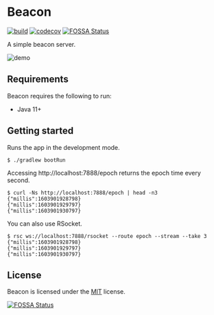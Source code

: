 # Beacon

[![build](https://github.com/kou64yama/beacon/workflows/build/badge.svg)](https://github.com/kou64yama/beacon/actions?query=workflow%3Abuild)
[![codecov](https://codecov.io/gh/kou64yama/beacon/branch/main/graph/badge.svg?token=i9YDV23orl)](https://codecov.io/gh/kou64yama/beacon)
[![FOSSA Status](https://app.fossa.com/api/projects/git%2Bgithub.com%2Fkou64yama%2Fbeacon.svg?type=shield)](https://app.fossa.com/projects/git%2Bgithub.com%2Fkou64yama%2Fbeacon?ref=badge_shield)

A simple beacon server.

![demo](https://user-images.githubusercontent.com/1706782/97574698-f1a6f280-1a2e-11eb-9b6f-2894ba656a81.gif)

## Requirements

Beacon requires the following to run:

- Java 11+

## Getting started

Runs the app in the development mode.

```shell
$ ./gradlew bootRun
```

Accessing http://localhost:7888/epoch returns the epoch time every second.

```shell
$ curl -Ns http://localhost:7888/epoch | head -n3
{"millis":1603901928798}
{"millis":1603901929797}
{"millis":1603901930797}
```

You can also use RSocket.

```shell
$ rsc ws://localhost:7888/rsocket --route epoch --stream --take 3
{"millis":1603901928798}
{"millis":1603901929797}
{"millis":1603901930797}
```

## License

Beacon is licensed under the [MIT](https://github.com/kou64yama/beacon/blob/main/LICENSE) license.


[![FOSSA Status](https://app.fossa.com/api/projects/git%2Bgithub.com%2Fkou64yama%2Fbeacon.svg?type=large)](https://app.fossa.com/projects/git%2Bgithub.com%2Fkou64yama%2Fbeacon?ref=badge_large)